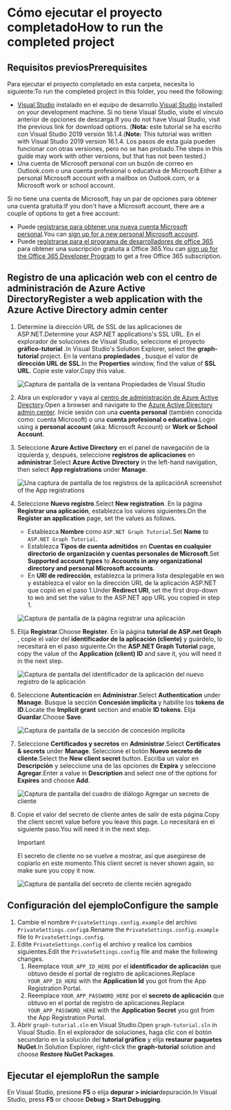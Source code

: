 # <a name="how-to-run-the-completed-project"></a><span data-ttu-id="8ae43-101">Cómo ejecutar el proyecto completado</span><span class="sxs-lookup"><span data-stu-id="8ae43-101">How to run the completed project</span></span>

## <a name="prerequisites"></a><span data-ttu-id="8ae43-102">Requisitos previos</span><span class="sxs-lookup"><span data-stu-id="8ae43-102">Prerequisites</span></span>

<span data-ttu-id="8ae43-103">Para ejecutar el proyecto completado en esta carpeta, necesita lo siguiente:</span><span class="sxs-lookup"><span data-stu-id="8ae43-103">To run the completed project in this folder, you need the following:</span></span>

- <span data-ttu-id="8ae43-104">[Visual Studio](https://visualstudio.microsoft.com/vs/) instalado en el equipo de desarrollo.</span><span class="sxs-lookup"><span data-stu-id="8ae43-104">[Visual Studio](https://visualstudio.microsoft.com/vs/) installed on your development machine.</span></span> <span data-ttu-id="8ae43-105">Si no tiene Visual Studio, visite el vínculo anterior de opciones de descarga.</span><span class="sxs-lookup"><span data-stu-id="8ae43-105">If you do not have Visual Studio, visit the previous link for download options.</span></span> <span data-ttu-id="8ae43-106">(**Nota:** este tutorial se ha escrito con Visual Studio 2019 versión 16.1.4.</span><span class="sxs-lookup"><span data-stu-id="8ae43-106">(**Note:** This tutorial was written with Visual Studio 2019 version 16.1.4.</span></span> <span data-ttu-id="8ae43-107">Los pasos de esta guía pueden funcionar con otras versiones, pero no se han probado.</span><span class="sxs-lookup"><span data-stu-id="8ae43-107">The steps in this guide may work with other versions, but that has not been tested.)</span></span>
- <span data-ttu-id="8ae43-108">Una cuenta de Microsoft personal con un buzón de correo en Outlook.com o una cuenta profesional o educativa de Microsoft.</span><span class="sxs-lookup"><span data-stu-id="8ae43-108">Either a personal Microsoft account with a mailbox on Outlook.com, or a Microsoft work or school account.</span></span>

<span data-ttu-id="8ae43-109">Si no tiene una cuenta de Microsoft, hay un par de opciones para obtener una cuenta gratuita:</span><span class="sxs-lookup"><span data-stu-id="8ae43-109">If you don't have a Microsoft account, there are a couple of options to get a free account:</span></span>

- <span data-ttu-id="8ae43-110">Puede [registrarse para obtener una nueva cuenta Microsoft personal](https://signup.live.com/signup?wa=wsignin1.0&rpsnv=12&ct=1454618383&rver=6.4.6456.0&wp=MBI_SSL_SHARED&wreply=https://mail.live.com/default.aspx&id=64855&cbcxt=mai&bk=1454618383&uiflavor=web&uaid=b213a65b4fdc484382b6622b3ecaa547&mkt=E-US&lc=1033&lic=1).</span><span class="sxs-lookup"><span data-stu-id="8ae43-110">You can [sign up for a new personal Microsoft account](https://signup.live.com/signup?wa=wsignin1.0&rpsnv=12&ct=1454618383&rver=6.4.6456.0&wp=MBI_SSL_SHARED&wreply=https://mail.live.com/default.aspx&id=64855&cbcxt=mai&bk=1454618383&uiflavor=web&uaid=b213a65b4fdc484382b6622b3ecaa547&mkt=E-US&lc=1033&lic=1).</span></span>
- <span data-ttu-id="8ae43-111">Puede [registrarse para el programa de desarrolladores de office 365](https://developer.microsoft.com/office/dev-program) para obtener una suscripción gratuita a Office 365.</span><span class="sxs-lookup"><span data-stu-id="8ae43-111">You can [sign up for the Office 365 Developer Program](https://developer.microsoft.com/office/dev-program) to get a free Office 365 subscription.</span></span>

## <a name="register-a-web-application-with-the-azure-active-directory-admin-center"></a><span data-ttu-id="8ae43-112">Registro de una aplicación web con el centro de administración de Azure Active Directory</span><span class="sxs-lookup"><span data-stu-id="8ae43-112">Register a web application with the Azure Active Directory admin center</span></span>

1. <span data-ttu-id="8ae43-113">Determine la dirección URL de SSL de las aplicaciones de ASP.NET.</span><span class="sxs-lookup"><span data-stu-id="8ae43-113">Determine your ASP.NET applications's SSL URL.</span></span> <span data-ttu-id="8ae43-114">En el explorador de soluciones de Visual Studio, seleccione el proyecto **gráfico-tutorial** .</span><span class="sxs-lookup"><span data-stu-id="8ae43-114">In Visual Studio's Solution Explorer, select the **graph-tutorial** project.</span></span> <span data-ttu-id="8ae43-115">En la ventana **propiedades** , busque el valor de **dirección URL de SSL**.</span><span class="sxs-lookup"><span data-stu-id="8ae43-115">In the **Properties** window, find the value of **SSL URL**.</span></span> <span data-ttu-id="8ae43-116">Copie este valor.</span><span class="sxs-lookup"><span data-stu-id="8ae43-116">Copy this value.</span></span>

    ![Captura de pantalla de la ventana Propiedades de Visual Studio](/tutorial/images/vs-project-url.png)

1. <span data-ttu-id="8ae43-118">Abra un explorador y vaya al [centro de administración de Azure Active Directory](https://aad.portal.azure.com).</span><span class="sxs-lookup"><span data-stu-id="8ae43-118">Open a browser and navigate to the [Azure Active Directory admin center](https://aad.portal.azure.com).</span></span> <span data-ttu-id="8ae43-119">Inicie sesión con una **cuenta personal** (también conocida como: cuenta Microsoft) o una **cuenta profesional o educativa**.</span><span class="sxs-lookup"><span data-stu-id="8ae43-119">Login using a **personal account** (aka: Microsoft Account) or **Work or School Account**.</span></span>

1. <span data-ttu-id="8ae43-120">Seleccione **Azure Active Directory** en el panel de navegación de la izquierda y, después, seleccione **registros de aplicaciones** en **administrar**.</span><span class="sxs-lookup"><span data-stu-id="8ae43-120">Select **Azure Active Directory** in the left-hand navigation, then select **App registrations** under **Manage**.</span></span>

    ![<span data-ttu-id="8ae43-121">Una captura de pantalla de los registros de la aplicación</span><span class="sxs-lookup"><span data-stu-id="8ae43-121">A screenshot of the App registrations</span></span> ](/tutorial/images/aad-portal-app-registrations.png)

1. <span data-ttu-id="8ae43-122">Seleccione **Nuevo registro**.</span><span class="sxs-lookup"><span data-stu-id="8ae43-122">Select **New registration**.</span></span> <span data-ttu-id="8ae43-123">En la página **Registrar una aplicación**, establezca los valores siguientes.</span><span class="sxs-lookup"><span data-stu-id="8ae43-123">On the **Register an application** page, set the values as follows.</span></span>

    - <span data-ttu-id="8ae43-124">Establezca **Nombre** como `ASP.NET Graph Tutorial`.</span><span class="sxs-lookup"><span data-stu-id="8ae43-124">Set **Name** to `ASP.NET Graph Tutorial`.</span></span>
    - <span data-ttu-id="8ae43-125">Establezca **Tipos de cuenta admitidos** en **Cuentas en cualquier directorio de organización y cuentas personales de Microsoft**.</span><span class="sxs-lookup"><span data-stu-id="8ae43-125">Set **Supported account types** to **Accounts in any organizational directory and personal Microsoft accounts**.</span></span>
    - <span data-ttu-id="8ae43-126">En **URI de redirección**, establezca la primera lista desplegable en `Web` y establezca el valor en la dirección URL de la aplicación ASP.NET que copió en el paso 1.</span><span class="sxs-lookup"><span data-stu-id="8ae43-126">Under **Redirect URI**, set the first drop-down to `Web` and set the value to the ASP.NET app URL you copied in step 1.</span></span>

    ![Captura de pantalla de la página registrar una aplicación](/tutorial/images/aad-register-an-app.png)

1. <span data-ttu-id="8ae43-128">Elija **Registrar**.</span><span class="sxs-lookup"><span data-stu-id="8ae43-128">Choose **Register**.</span></span> <span data-ttu-id="8ae43-129">En la página **tutorial de ASP.net Graph** , copie el valor del **identificador de la aplicación (cliente)** y guárdelo, lo necesitará en el paso siguiente.</span><span class="sxs-lookup"><span data-stu-id="8ae43-129">On the **ASP.NET Graph Tutorial** page, copy the value of the **Application (client) ID** and save it, you will need it in the next step.</span></span>

    ![Captura de pantalla del identificador de la aplicación del nuevo registro de la aplicación](/tutorial/images/aad-application-id.png)

1. <span data-ttu-id="8ae43-131">Seleccione **Autenticación** en **Administrar**.</span><span class="sxs-lookup"><span data-stu-id="8ae43-131">Select **Authentication** under **Manage**.</span></span> <span data-ttu-id="8ae43-132">Busque la sección **Concesión implícita** y habilite los **tokens de ID**.</span><span class="sxs-lookup"><span data-stu-id="8ae43-132">Locate the **Implicit grant** section and enable **ID tokens**.</span></span> <span data-ttu-id="8ae43-133">Elija **Guardar**.</span><span class="sxs-lookup"><span data-stu-id="8ae43-133">Choose **Save**.</span></span>

    ![Captura de pantalla de la sección de concesión implícita](/tutorial/images/aad-implicit-grant.png)

1. <span data-ttu-id="8ae43-135">Seleccione **Certificados y secretos** en **Administrar**.</span><span class="sxs-lookup"><span data-stu-id="8ae43-135">Select **Certificates & secrets** under **Manage**.</span></span> <span data-ttu-id="8ae43-136">Seleccione el botón **Nuevo secreto de cliente**.</span><span class="sxs-lookup"><span data-stu-id="8ae43-136">Select the **New client secret** button.</span></span> <span data-ttu-id="8ae43-137">Escriba un valor en **Descripción** y seleccione una de las opciones de **Expira** y seleccione **Agregar**.</span><span class="sxs-lookup"><span data-stu-id="8ae43-137">Enter a value in **Description** and select one of the options for **Expires** and choose **Add**.</span></span>

    ![Captura de pantalla del cuadro de diálogo Agregar un secreto de cliente](/tutorial/images/aad-new-client-secret.png)

1. <span data-ttu-id="8ae43-139">Copie el valor del secreto de cliente antes de salir de esta página.</span><span class="sxs-lookup"><span data-stu-id="8ae43-139">Copy the client secret value before you leave this page.</span></span> <span data-ttu-id="8ae43-140">Lo necesitará en el siguiente paso.</span><span class="sxs-lookup"><span data-stu-id="8ae43-140">You will need it in the next step.</span></span>

    > [!IMPORTANT]
    > <span data-ttu-id="8ae43-141">El secreto de cliente no se vuelve a mostrar, así que asegúrese de copiarlo en este momento.</span><span class="sxs-lookup"><span data-stu-id="8ae43-141">This client secret is never shown again, so make sure you copy it now.</span></span>

    ![Captura de pantalla del secreto de cliente recién agregado](/tutorial/images/aad-copy-client-secret.png)

## <a name="configure-the-sample"></a><span data-ttu-id="8ae43-143">Configuración del ejemplo</span><span class="sxs-lookup"><span data-stu-id="8ae43-143">Configure the sample</span></span>

1. <span data-ttu-id="8ae43-144">Cambie el nombre `PrivateSettings.config.example` del archivo `PrivateSettings.config`a.</span><span class="sxs-lookup"><span data-stu-id="8ae43-144">Rename the `PrivateSettings.config.example` file to `PrivateSettings.config`.</span></span>
1. <span data-ttu-id="8ae43-145">Edite `PrivateSettings.config` el archivo y realice los cambios siguientes.</span><span class="sxs-lookup"><span data-stu-id="8ae43-145">Edit the `PrivateSettings.config` file and make the following changes.</span></span>
    1. <span data-ttu-id="8ae43-146">Reemplace `YOUR_APP_ID_HERE` por el **identificador de aplicación** que obtuvo desde el portal de registro de aplicaciones.</span><span class="sxs-lookup"><span data-stu-id="8ae43-146">Replace `YOUR_APP_ID_HERE` with the **Application Id** you got from the App Registration Portal.</span></span>
    1. <span data-ttu-id="8ae43-147">Reemplace `YOUR_APP_PASSWORD_HERE` por el **secreto de aplicación** que obtuvo en el portal de registro de aplicaciones.</span><span class="sxs-lookup"><span data-stu-id="8ae43-147">Replace `YOUR_APP_PASSWORD_HERE` with the **Application Secret** you got from the App Registration Portal.</span></span>
1. <span data-ttu-id="8ae43-148">Abrir `graph-tutorial.sln` en Visual Studio.</span><span class="sxs-lookup"><span data-stu-id="8ae43-148">Open `graph-tutorial.sln` in Visual Studio.</span></span> <span data-ttu-id="8ae43-149">En el explorador de soluciones, haga clic con el botón secundario en la solución del **tutorial gráfico** y elija **restaurar paquetes NuGet**.</span><span class="sxs-lookup"><span data-stu-id="8ae43-149">In Solution Explorer, right-click the **graph-tutorial** solution and choose **Restore NuGet Packages**.</span></span>

## <a name="run-the-sample"></a><span data-ttu-id="8ae43-150">Ejecutar el ejemplo</span><span class="sxs-lookup"><span data-stu-id="8ae43-150">Run the sample</span></span>

<span data-ttu-id="8ae43-151">En Visual Studio, presione **F5** o elija **depurar > iniciar**depuración.</span><span class="sxs-lookup"><span data-stu-id="8ae43-151">In Visual Studio, press **F5** or choose **Debug > Start Debugging**.</span></span>
